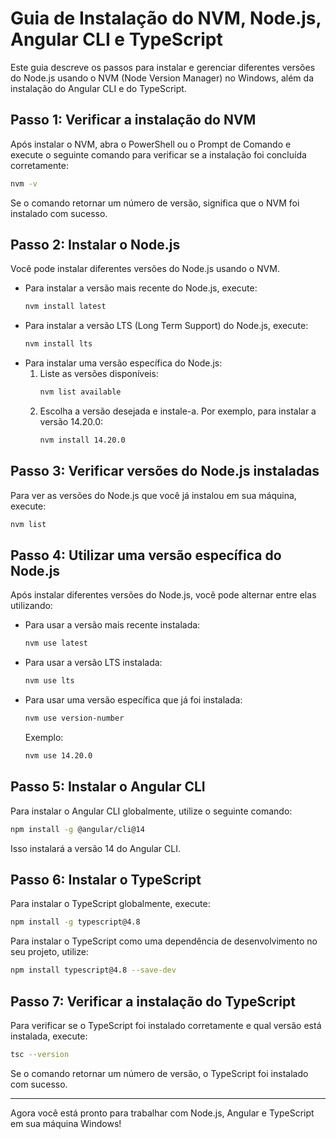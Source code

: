 # Guia de Instalação do NVM, Node.js, Angular CLI e TypeScript

Este guia descreve os passos para instalar e gerenciar diferentes versões do Node.js usando o NVM (Node Version Manager) no Windows, além da instalação do Angular CLI e do TypeScript.

## Passo 1: Verificar a instalação do NVM
Após instalar o NVM, abra o PowerShell ou o Prompt de Comando e execute o seguinte comando para verificar se a instalação foi concluída corretamente:
```sh
nvm -v
```
Se o comando retornar um número de versão, significa que o NVM foi instalado com sucesso.

## Passo 2: Instalar o Node.js
Você pode instalar diferentes versões do Node.js usando o NVM.

- Para instalar a versão mais recente do Node.js, execute:
  ```sh
  nvm install latest
  ```
- Para instalar a versão LTS (Long Term Support) do Node.js, execute:
  ```sh
  nvm install lts
  ```
- Para instalar uma versão específica do Node.js:
  1. Liste as versões disponíveis:
     ```sh
     nvm list available
     ```
  2. Escolha a versão desejada e instale-a. Por exemplo, para instalar a versão 14.20.0:
     ```sh
     nvm install 14.20.0
     ```

## Passo 3: Verificar versões do Node.js instaladas
Para ver as versões do Node.js que você já instalou em sua máquina, execute:
```sh
nvm list
```

## Passo 4: Utilizar uma versão específica do Node.js
Após instalar diferentes versões do Node.js, você pode alternar entre elas utilizando:

- Para usar a versão mais recente instalada:
  ```sh
  nvm use latest
  ```
- Para usar a versão LTS instalada:
  ```sh
  nvm use lts
  ```
- Para usar uma versão específica que já foi instalada:
  ```sh
  nvm use version-number
  ```
  Exemplo:
  ```sh
  nvm use 14.20.0
  ```

## Passo 5: Instalar o Angular CLI
Para instalar o Angular CLI globalmente, utilize o seguinte comando:
```sh
npm install -g @angular/cli@14
```
Isso instalará a versão 14 do Angular CLI.

## Passo 6: Instalar o TypeScript
Para instalar o TypeScript globalmente, execute:
```sh
npm install -g typescript@4.8
```
Para instalar o TypeScript como uma dependência de desenvolvimento no seu projeto, utilize:
```sh
npm install typescript@4.8 --save-dev
```

## Passo 7: Verificar a instalação do TypeScript
Para verificar se o TypeScript foi instalado corretamente e qual versão está instalada, execute:
```sh
tsc --version
```
Se o comando retornar um número de versão, o TypeScript foi instalado com sucesso.

---
Agora você está pronto para trabalhar com Node.js, Angular e TypeScript em sua máquina Windows!

